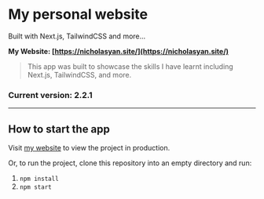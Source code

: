 # My personal website
Built with Next.js, TailwindCSS and more...

**My Website: [https://nicholasyan.site/](https://nicholasyan.site/)**

> This app was built to showcase the skills I have learnt including Next.js, TailwindCSS, and more.

### Current version: 2.2.1
---
## How to start the app

Visit [my website](https://nicholasyan.site/) to view the project in production. 

Or, to run the project, clone this repository into an empty directory and run:

1. `npm install` 
2. `npm start` 
